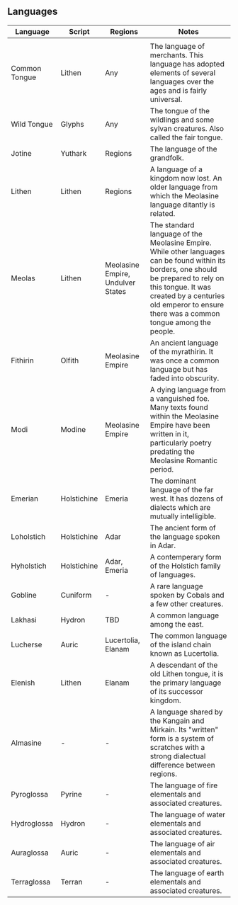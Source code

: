 ## Languages

| Language          | Script      | Regions          | Notes |
|-------------------|-------------|------------------|-------|
|                   |             |                  |       |
| Common Tongue     | Lithen      | Any              | The language of merchants. This language has adopted elements of several languages over the ages and is fairly universal. |
| Wild Tongue       | Glyphs      | Any              | The tongue of the wildlings and some sylvan creatures. Also called the fair tongue. |
| Jotine            | Yuthark     | Regions          | The language of the grandfolk. |
| Lithen            | Lithen      | Regions          | A language of a kingdom now lost. An older language from which the Meolasine language ditantly is related. |
| Meolas            | Lithen      | Meolasine Empire, Undulver States | The standard language of the Meolasine Empire. While other languages can be found within its borders, one should be prepared to rely on this tongue. It was created by a centuries old emperor to ensure there was a common tongue among the people. |
| Fithirin          | Olfith      | Meolasine Empire | An ancient language of the myrathirin. It was once a common language but has faded into obscurity. |
| Modi              | Modine      | Meolasine Empire | A dying language from a vanguished foe. Many texts found within the Meolasine Empire have been written in it, particularly poetry predating the Meolasine Romantic period. |
| Emerian           | Holstichine | Emeria           | The dominant language of the far west. It has dozens of dialects which are mutually intelligible. |
| Loholstich        | Holstichine | Adar             | The ancient form of the language spoken in Adar. |
| Hyholstich        | Holstichine | Adar, Emeria     | A contemperary form of the Holstich family of languages. |
| Gobline           | Cuniform    | -                | A rare language spoken by Cobals and a few other creatures. |
| Lakhasi           | Hydron      | TBD              | A common language among the east. |
| Lucherse          | Auric       | Lucertolia, Elanam | The common language of the island chain known as Lucertolia. |
| Elenish           | Lithen      | Elanam           | A descendant of the old Lithen tongue, it is the primary language of its successor kingdom. |
| Almasine          | -           | -                | A language shared by the Kangain and Mirkain. Its "written" form is a system of scratches with a strong dialectual difference between regions. |
| Pyroglossa        | Pyrine      | -                | The language of fire elementals and associated creatures. |
| Hydroglossa       | Hydron      | -                | The language of water elementals and associated creatures. |
| Auraglossa        | Auric       | -                | The language of air elementals and associated creatures. |
| Terraglossa       | Terran      | -                | The language of earth elementals and associated creatures. |

